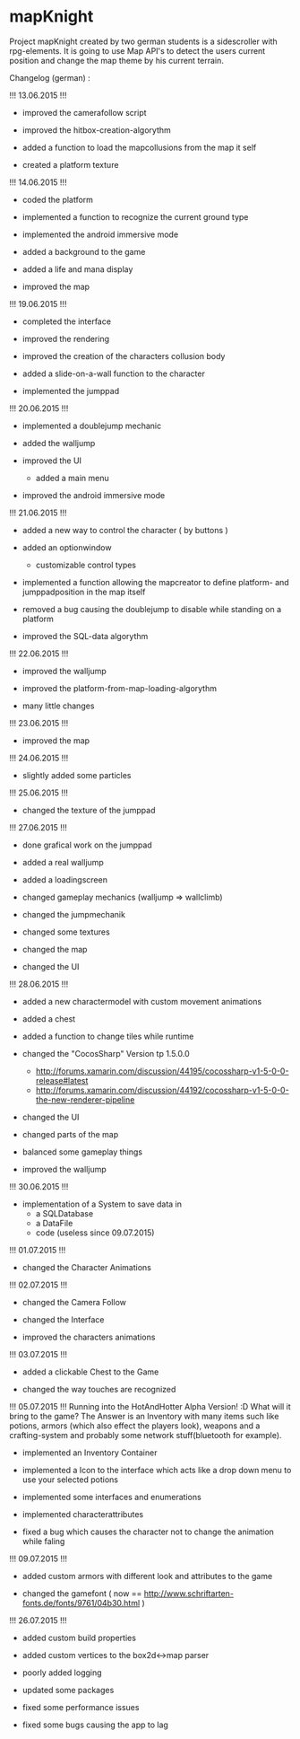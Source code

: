 # mapKnight

Project mapKnight created by two german students is a sidescroller with rpg-elements.
It is going to use Map API's to detect the users current position and change the map theme by his current terrain.


Changelog (german) : 

!!! 13.06.2015 !!!

- improved the camerafollow script
- improved the hitbox-creation-algorythm

- added a function to load the mapcollusions from the map it self

- created a platform texture

!!! 14.06.2015 !!!
- coded the platform

- implemented a function to recognize the current ground type
- implemented the android immersive mode
- added a background to the game
- added a life and mana display

- improved the map

!!! 19.06.2015 !!!
- completed the interface

- improved the rendering
- improved the creation of the characters collusion body

- added a slide-on-a-wall function to the character
- implemented the jumppad

!!! 20.06.2015 !!!
- implemented a doublejump mechanic
- added the walljump

- improved the UI
  - added a main menu
- improved the android immersive mode

!!! 21.06.2015 !!!
- added a new way to control the character ( by buttons )
- added an optionwindow
  - customizable control types
- implemented a function allowing the mapcreator to define platform- and jumppadposition in the map itself

- removed a bug causing the doublejump to disable while standing on a platform

- improved the SQL-data algorythm

!!! 22.06.2015 !!!
- improved the walljump
- improved the platform-from-map-loading-algorythm

- many little changes

!!! 23.06.2015 !!!
- improved the map

!!! 24.06.2015 !!!
- slightly added some particles

!!! 25.06.2015 !!!
- changed the texture of the jumppad

!!! 27.06.2015 !!!
- done grafical work on the jumppad

- added a real walljump
- added a loadingscreen

- changed gameplay mechanics (walljump => wallclimb)
- changed the jumpmechanik
- changed some textures
- changed the map
- changed the UI

!!! 28.06.2015 !!!
- added a new charactermodel with custom movement animations
- added a chest
- added a function to change tiles while runtime

- changed the "CocosSharp" Version tp 1.5.0.0
  - http://forums.xamarin.com/discussion/44195/cocossharp-v1-5-0-0-release#latest
  - http://forums.xamarin.com/discussion/44192/cocossharp-v1-5-0-0-the-new-renderer-pipeline
- changed the UI
- changed parts of the map

- balanced some gameplay things
- improved the walljump

!!! 30.06.2015 !!!
- implementation of a System to save data in 
  - a SQLDatabase
  - a DataFile
  - code (useless since 09.07.2015)

!!! 01.07.2015 !!!
- changed the Character Animations

!!! 02.07.2015 !!!
- changed the Camera Follow
- changed the Interface

- improved the characters animations

!!! 03.07.2015 !!!
- added a clickable Chest to the Game

- changed the way touches are recognized

!!! 05.07.2015 !!!
Running into the HotAndHotter Alpha Version! :D
What will it bring to the game? 
The Answer is an Inventory with many items such like potions, armors (which also effect the players look), weapons and a crafting-system and probably some network stuff(bluetooth for example).
- implemented an Inventory Container
- implemented a Icon to the interface which acts like a drop down menu to use your selected potions
- implemented some interfaces and enumerations
- implemented characterattributes

- fixed a bug which causes the character not to change the animation while faling

!!! 09.07.2015 !!!
- added custom armors with different look and attributes to the game

- changed the gamefont ( now == http://www.schriftarten-fonts.de/fonts/9761/04b30.html )

!!! 26.07.2015 !!!
- added custom build properties
- added custom vertices to the box2d<->map parser
- poorly added logging

- updated some packages

- fixed some performance issues
- fixed some bugs causing the app to lag
